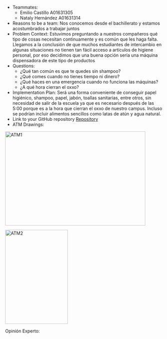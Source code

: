 <ul>
<li>Teammates:
<ul>
<li>Emilio Castillo A01631305</li>
<li>Nataly Hern&aacute;ndez A01631314</li>
</ul>
</li>
<li>Reasons to be a team: Nos conocemos desde el bachillerato y estamos acostumbrados a trabajar juntos</li>
<li>Problem Context: Estuvimos preguntando a nuestros compa&ntilde;eros qu&eacute; tipo de cosas necesitan continuamente y es com&uacute;n que les haga falta. Llegamos a la conclusi&oacute;n de que muchos estudiantes de intercambio en algunas situaciones no tienen tan f&aacute;cil acceso a art&iacute;culos de higiene personal, por eso decidimos que una buena opci&oacute;n ser&iacute;a una m&aacute;quina dispensadora de este tipo de productos</li>
<li>Questions:
<ul>
<li>&iquest;Qu&eacute; tan com&uacute;n es que te quedes sin shampoo?</li>
<li>&iquest;Qu&eacute; comes cuando no tienes tiempo ni dinero?</li>
<li>&iquest;Qu&eacute; haces en una emergencia cuando no funciona las m&aacute;quinas?</li>
<li>&iquest;A qu&eacute; hora cierran el oxxo?</li>
</ul>
</li>
<li>Implementation Plan: Ser&aacute; una forma conveniente de conseguir papel higi&eacute;nico, shampoo, papel, jab&oacute;n, toallas sanitarias, entre otros, sin necesidad de salir de la escuela ya que es necesario despu&eacute;s de las 5:00 porque es a la hora que cierran el oxxo de nuestro campus. Incluso se podr&iacute;an incluir alimentos sencillos como latas de at&uacute;n y agua natural.</li>
<li>Link to your GitHub repository <a href="https://github.com/nataly-8h/ATM">Repository</a></li>
<li>ATM Drawings:</li>
</ul>
<p><img src="https://serving.photos.photobox.com/6288385076a7d7202f334869bae1e20d7972b4d147b500b0689fa5b8b7d2f141c2e87968.jpg" alt="ATM1" width="448" height="300" /></p>
<p><img src="https://serving.photos.photobox.com/04542666b60483b6a01862aa510b9e405d67945d7002f93e3f14736853f9eb22cc1d464e.jpg" alt="ATM2" width="200" height="300" /></p>
<p>Opinión Experto:</p>